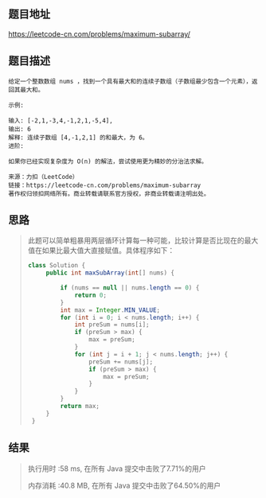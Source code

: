 
## 题目地址
https://leetcode-cn.com/problems/maximum-subarray/

## 题目描述
```
给定一个整数数组 nums ，找到一个具有最大和的连续子数组（子数组最少包含一个元素），返回其最大和。

示例:

输入: [-2,1,-3,4,-1,2,1,-5,4],
输出: 6
解释: 连续子数组 [4,-1,2,1] 的和最大，为 6。
进阶:

如果你已经实现复杂度为 O(n) 的解法，尝试使用更为精妙的分治法求解。

来源：力扣（LeetCode）
链接：https://leetcode-cn.com/problems/maximum-subarray
著作权归领扣网络所有。商业转载请联系官方授权，非商业转载请注明出处。
```

## 思路

>   此题可以简单粗暴用两层循环计算每一种可能，比较计算是否比现在的最大值在如果比最大值大直接赋值。具体程序如下：
>
>   ```java
>   class Solution {
>        public int maxSubArray(int[] nums) {
>        
>            if (nums == null || nums.length == 0) {
>                return 0;
>            }
>            int max = Integer.MIN_VALUE;
>            for (int i = 0; i < nums.length; i++) {
>                int preSum = nums[i];
>                if (preSum > max) {
>                    max = preSum;
>                }
>                for (int j = i + 1; j < nums.length; j++) {
>                    preSum += nums[j];
>                    if (preSum > max) {
>                        max = preSum;
>                    }
>                }
>            }
>            return max;
>        }
>    }
>    ```
>    
>    

## 结果

> 执行用时 :58 ms, 在所有 Java 提交中击败了7.71%的用户
>
> 内存消耗 :40.8 MB, 在所有 Java 提交中击败了64.50%的用户

